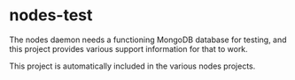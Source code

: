 # nodes-test

The nodes daemon needs a functioning MongoDB database for testing, and this
project provides various support information for that to work.

This project is automatically included in the various nodes projects.
